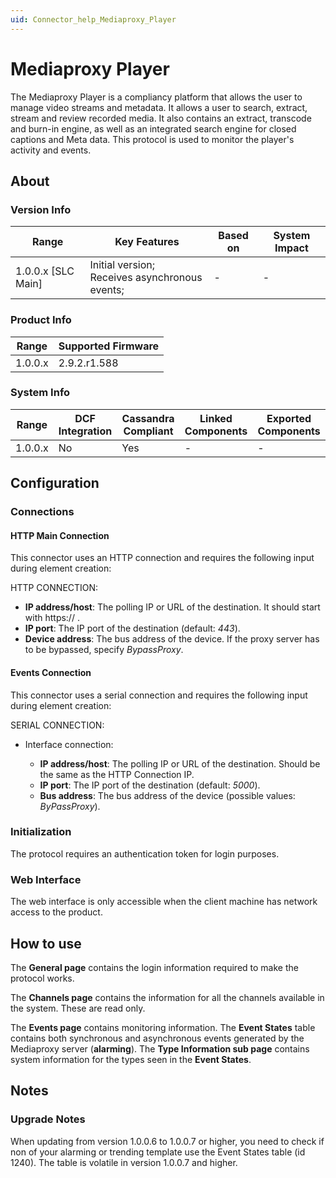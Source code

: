 ```yaml
---
uid: Connector_help_Mediaproxy_Player
---
```


# Mediaproxy Player

The Mediaproxy Player is a compliancy platform that allows the user to manage video streams and metadata. It allows a user to search, extract, stream and review recorded media. It also contains an extract, transcode and burn-in engine, as well as an integrated search engine for closed captions and Meta data.
This protocol is used to monitor the player's activity and events.

## About

### Version Info

| Range | Key Features | Based on | System Impact |
|--|--|--|--|
| 1.0.0.x [SLC Main] | Initial version;<br>Receives asynchronous events; | -  | - |

### Product Info

| Range     | Supported Firmware     |
|-----------|------------------------|
| 1.0.0.x   | 2.9.2.r1.588           |

### System Info

| Range     | DCF Integration     | Cassandra Compliant     | Linked Components     | Exported Components     |
|-----------|---------------------|-------------------------|-----------------------|-------------------------|
| 1.0.0.x   | No                  | Yes                     | -                     | -                       |

## Configuration

### Connections

#### HTTP Main Connection

This connector uses an HTTP connection and requires the following input during element creation:

HTTP CONNECTION:

- **IP address/host**: The polling IP or URL of the destination. It should start with https:// .
- **IP port**: The IP port of the destination (default: *443*).
- **Device address**: The bus address of the device. If the proxy server has to be bypassed, specify *BypassProxy*.

#### Events Connection

This connector uses a serial connection and requires the following input during element creation:

SERIAL CONNECTION:

- Interface connection:

  - **IP address/host**: The polling IP or URL of the destination. Should be the same as the HTTP Connection IP.
  - **IP port**: The IP port of the destination (default: *5000*).
  - **Bus address**: The bus address of the device (possible values: *ByPassProxy*).

### Initialization

The protocol requires an authentication token for login purposes.

### Web Interface

The web interface is only accessible when the client machine has network access to the product.

## How to use

The **General page** contains the login information required to make the protocol works.

The **Channels page** contains the information for all the channels available in the system. These are read only.

The **Events page** contains monitoring information. The **Event States** table contains both synchronous and asynchronous events generated by the Mediaproxy server (**alarming**). The **Type Information sub page** contains system information for the types seen in the **Event States**.

## Notes

### Upgrade Notes

When updating from version 1.0.0.6 to 1.0.0.7 or higher, you need to check if non of your alarming or trending template use the Event States table (id 1240).
The table is volatile in version 1.0.0.7 and higher.
